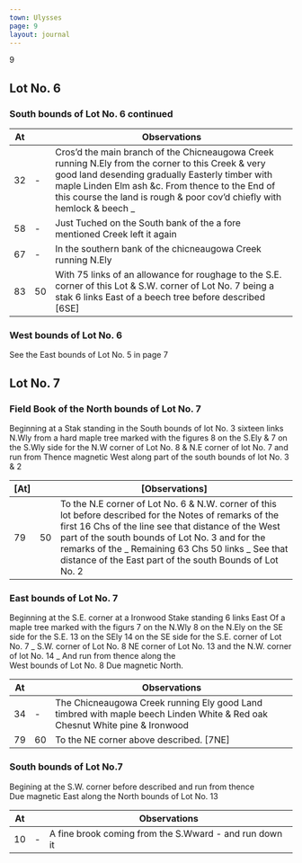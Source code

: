 ```yaml
---
town: Ulysses
page: 9
layout: journal
---
```


9

## Lot No. 6

### South bounds of Lot No. 6 continued

| At |    | Observations |
| -- | -- | ------------ |
| 32 | - | Cros’d the main branch of the Chicneaugowa Creek running N.Ely from the corner to this Creek & very good land desending gradually Easterly timber with maple Linden Elm ash &c. From thence to the End of this course the land is rough &  poor cov’d chiefly with hemlock & beech _ 
| 58 | - | Just Tuched on the South bank of the a fore mentioned Creek left it again
| 67 | - | In the southern bank of the chicneaugowa Creek running N.Ely
| 83 | 50 | With 75 links of an allowance for roughage to the S.E. corner of this Lot & S.W. corner of Lot No. 7 being a stak 6 links East of a beech tree before described [6SE]

### West bounds of Lot No. 6

See the East bounds of Lot No. 5 in page 7

## Lot No. 7

### Field Book of the North bounds of Lot No. 7

Beginning at a Stak standing in the South bounds of lot No. 3 sixteen links N.Wly from a hard maple tree marked with the figures 8 on the S.Ely & 7 on the S.Wly side for the N.W corner of Lot No. 8 & N.E corner of lot No. 7 and run from Thence magnetic West along part of the south bounds of lot No. 3 & 2

| [At] |    | [Observations] |
| -- | -- | ------------ |
| 79 | 50 | To the N.E corner of Lot No. 6 & N.W. corner of this lot before described for the Notes of remarks of the first 16 Chs of the line see that distance of the West part of the south bounds of Lot No. 3 and for the remarks of the _ Remaining 63 Chs 50 links _ See that distance of the East part of the south Bounds of Lot No. 2

### East bounds of Lot No. 7

Beginning at the S.E. corner at a Ironwood Stake standing 6 links East Of a maple tree marked with the figurs 7 on the N.Wly 8 on the N.Ely on the SE side for the S.E. 13 on the SEly 14 on the SE side for the S.E. corner of Lot No. 7 _ S.W. corner of Lot No. 8 NE corner of Lot No. 13 and the N.W. corner of lot No. 14 _ And run from thence along the \
West bounds of Lot No. 8 Due magnetic North.

| At |    | Observations |
| -- | -- | ------------ |
| 34 | - | The Chicneaugowa Creek running Ely good Land timbred with maple beech Linden White & Red oak Chesnut White pine & Ironwood
| 79 | 60 | To the NE corner above described. [7NE]

### South bounds of Lot No.7

Begining at the S.W. corner before described and run from thence \
Due magnetic East along the North bounds of Lot No. 13

| At |    | Observations |
| -- | -- | ------------ |
| 10 | - | A fine brook coming from the S.Wward - and run down it